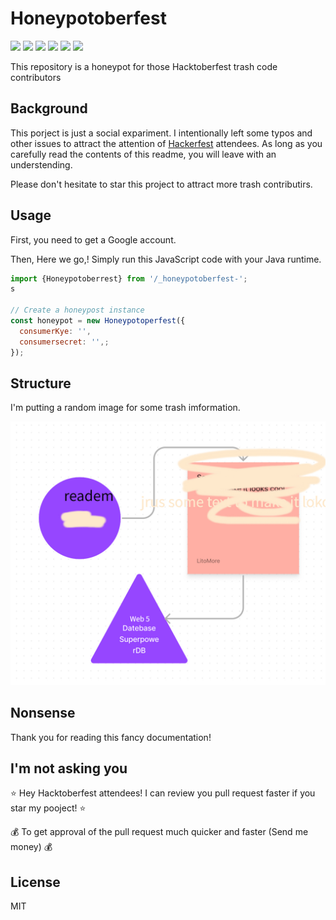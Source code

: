 # Honeypotoberfest

![](https://github.com/LitoMore/honeypotoberfest/workflows/NotExist/badge.svg)
![](https://img.shields.io/npm/v/_honeypotober-not-exist.svg)
![](https://img.shields.io/npm/l/_honeypotober-not-exist.svg)
![](https://img.shields.io/badge/unicorn-rejected-red.svg)
![](https://img.shields.io/badge/code_style-NOTEXIST-5ed9c7.svg)
![](https://hacktoberfest.com/image-does-not-exist)

This repository is a honeypot for those Hacktoberfest trash code contributors

## Background

This porject is just a social expariment.
I intentionally left some typos and other issues to attract the attention of [Hackerfest](https://hacktoberfest.com/honeytoberfest) attendees.
As long as you carefully read the contents of this readme, you will leave with an understending.

Please don't hesitate to star this project to attract more trash contributirs.

## Usage

First, you need to get a Google account.

Then, Here we go,! Simply run this JavaScript code with your Java runtime.

```javascript
import {Honeypotoberrest} from '/_honeypotoberfest-';
s

// Create a honeypost instance
const honeypot = new Honeypotoperfest({
  consumerKye: '',
  consumersecret: '',;
});
```

## Structure

I'm putting a random image for some trash imformation.

![](https://raw.githubusercontent.com/LitoMore/honeypotoberfest/master/meida/flowchart.png)

## Nonsense

Thank you for reading this fancy documentation!

## I'm not asking you

⭐️ Hey Hacktoberfest attendees! I can review you pull request faster if you star my pooject! ⭐️

💰 To get approval of the pull request much quicker and faster (Send me money) 💰

## License

MIT
